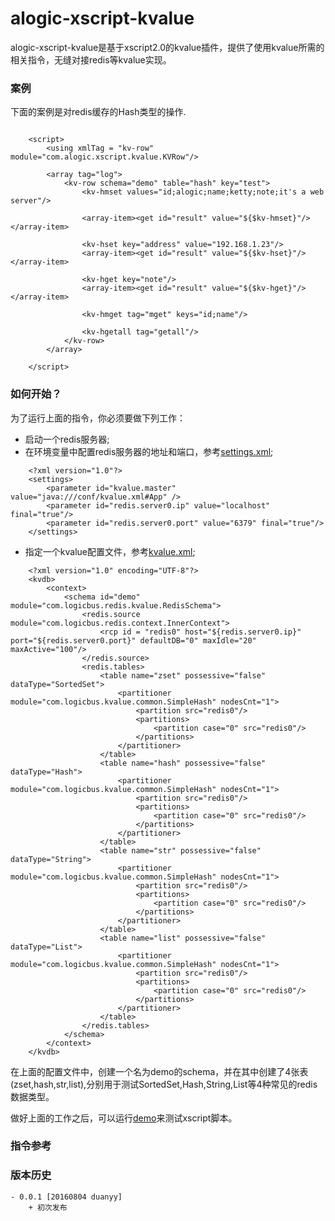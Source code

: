 alogic-xscript-kvalue
=====================

alogic-xscript-kvalue是基于xscript2.0的kvalue插件，提供了使用kvalue所需的相关指令，无缝对接redis等kvalue实现。

### 案例

下面的案例是对redis缓存的Hash类型的操作.

```

	<script>
		<using xmlTag = "kv-row" module="com.alogic.xscript.kvalue.KVRow"/>
		
		<array tag="log">
			<kv-row schema="demo" table="hash" key="test">
				<kv-hmset values="id;alogic;name;ketty;note;it's a web server"/>
				
				<array-item><get id="result" value="${$kv-hmset}"/></array-item>
				
				<kv-hset key="address" value="192.168.1.23"/>
				<array-item><get id="result" value="${$kv-hset}"/></array-item>
				
				<kv-hget key="note"/>
				<array-item><get id="result" value="${$kv-hget}"/></array-item>
				
				<kv-hmget tag="mget" keys="id;name"/>
				
				<kv-hgetall tag="getall"/>
			</kv-row>
		</array>
		
	</script>	

```

### 如何开始？

为了运行上面的指令，你必须要做下列工作：
* 启动一个redis服务器;
* 在环境变量中配置redis服务器的地址和端口，参考[settings.xml](src/test/resources/conf/settings.xml);
```
	<?xml version="1.0"?>
	<settings>
		<parameter id="kvalue.master" value="java:///conf/kvalue.xml#App" />
		<parameter id="redis.server0.ip" value="localhost" final="true"/>
		<parameter id="redis.server0.port" value="6379" final="true"/>
	</settings>	
```
* 指定一个kvalue配置文件，参考[kvalue.xml](src/test/resources/conf/kvalue.xml);
```
	<?xml version="1.0" encoding="UTF-8"?>
	<kvdb>
		<context>
			<schema id="demo" module="com.logicbus.redis.kvalue.RedisSchema">
				<redis.source module="com.logicbus.redis.context.InnerContext">
					<rcp id = "redis0" host="${redis.server0.ip}" port="${redis.server0.port}" defaultDB="0" maxIdle="20" maxActive="100"/>
				</redis.source>
				<redis.tables>
					<table name="zset" possessive="false" dataType="SortedSet">
						<partitioner module="com.logicbus.kvalue.common.SimpleHash" nodesCnt="1">
							<partition src="redis0"/>
							<partitions>
								<partition case="0" src="redis0"/>
							</partitions>
						</partitioner>									 
					</table>	
					<table name="hash" possessive="false" dataType="Hash">
						<partitioner module="com.logicbus.kvalue.common.SimpleHash" nodesCnt="1">
							<partition src="redis0"/>
							<partitions>
								<partition case="0" src="redis0"/>
							</partitions>
						</partitioner>									 
					</table>	
					<table name="str" possessive="false" dataType="String">
						<partitioner module="com.logicbus.kvalue.common.SimpleHash" nodesCnt="1">
							<partition src="redis0"/>
							<partitions>
								<partition case="0" src="redis0"/>
							</partitions>
						</partitioner>									 
					</table>
					<table name="list" possessive="false" dataType="List">
						<partitioner module="com.logicbus.kvalue.common.SimpleHash" nodesCnt="1">
							<partition src="redis0"/>
							<partitions>
								<partition case="0" src="redis0"/>
							</partitions>
						</partitioner>									 
					</table>										
				</redis.tables>
			</schema>
		</context>
	</kvdb>
```
在上面的配置文件中，创建一个名为demo的schema，并在其中创建了4张表(zset,hash,str,list),分别用于测试SortedSet,Hash,String,List等4种常见的redis数据类型。

做好上面的工作之后，可以运行[demo](src/test/java/Demo.java)来测试xscript脚本。

### 指令参考

### 版本历史
    - 0.0.1 [20160804 duanyy]
		+ 初次发布
